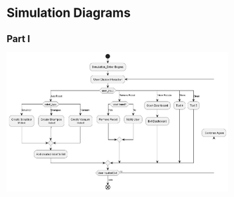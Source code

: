 # Simulation Diagrams

## Part I
![Simulation Diagrams Part I](/docs/design/activity_diagrams/Simulator.png)

